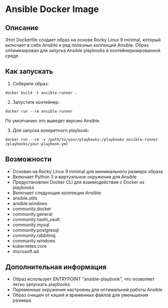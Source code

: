 # Ansible Docker Image

## Описание

Этот Dockerfile создает образ на основе Rocky Linux 9 minimal, который включает в себя Ansible и ряд полезных коллекций Ansible. Образ оптимизирован для запуска Ansible playbooks в контейнеризированной среде.

## Как запускать

1. Соберите образ:

```
docker build -t ansible-runner .
```
2. Запустите контейнер:

```
docker run --rm ansible-runner
```
По умолчанию это выведет версию Ansible.

3. Для запуска конкретного playbook:

```
docker run --rm -v /path/to/your/playbooks:/playbooks ansible-runner /playbooks/your-playbook.yml
```

## Возможности

- Основан на Rocky Linux 9 minimal для минимального размера образа
- Включает Python 3 и виртуальное окружение для Ansible
- Предустановлен Docker CLI для взаимодействия с Docker из playbooks
- Включает следующие коллекции Ansible:
- ansible.utils
- ansible.windows
- community.docker
- community.general
- community.hashi_vault
- community.mysql
- community.postgresql
- community.rabbitmq
- community.windows
- kubernetes.core
- microsoft.ad

## Дополнительная информация

- Образ использует ENTRYPOINT "ansible-playbook", что позволяет легко запускать playbooks
- Переменные окружения настроены для оптимальной работы Ansible
- Образ очищен от кэшей и временных файлов для уменьшения размера

